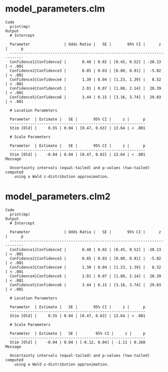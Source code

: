 # model_parameters.clm

    Code
      print(mp)
    Output
      # Intercept
      
      Parameter               | Odds Ratio |   SE |       95% CI |      z |      p
      ----------------------------------------------------------------------------
      Confidence1|Confidence2 |       0.48 | 0.02 | [0.45, 0.52] | -20.13 | < .001
      Confidence2|Confidence3 |       0.85 | 0.03 | [0.80, 0.91] |  -5.02 | < .001
      Confidence3|Confidence4 |       1.30 | 0.04 | [1.23, 1.39] |   8.52 | < .001
      Confidence4|Confidence5 |       2.01 | 0.07 | [1.88, 2.14] |  20.39 | < .001
      Confidence5|Confidence6 |       3.44 | 0.15 | [3.16, 3.74] |  29.03 | < .001
      
      # Location Parameters
      
      Parameter  | Estimate |   SE |       95% CI |     z |      p
      ------------------------------------------------------------
      Stim [Old] |     0.55 | 0.04 | [0.47, 0.63] | 13.64 | < .001
      
      # Scale Parameters
      
      Parameter  | Estimate |   SE |       95% CI |     z |      p
      ------------------------------------------------------------
      Stim [Old] |    -0.04 | 0.04 | [0.47, 0.63] | 13.64 | < .001
    Message
      
      Uncertainty intervals (equal-tailed) and p-values (two-tailed) computed
        using a Wald z-distribution approximation.

# model_parameters.clm2

    Code
      print(mp)
    Output
      # Intercept
      
      Parameter               | Odds Ratio |   SE |       95% CI |      z |      p
      ----------------------------------------------------------------------------
      Confidence1|Confidence2 |       0.48 | 0.02 | [0.45, 0.52] | -20.13 | < .001
      Confidence2|Confidence3 |       0.85 | 0.03 | [0.80, 0.91] |  -5.02 | < .001
      Confidence3|Confidence4 |       1.30 | 0.04 | [1.23, 1.39] |   8.52 | < .001
      Confidence4|Confidence5 |       2.01 | 0.07 | [1.88, 2.14] |  20.39 | < .001
      Confidence5|Confidence6 |       3.44 | 0.15 | [3.16, 3.74] |  29.03 | < .001
      
      # Location Parameters
      
      Parameter  | Estimate |   SE |       95% CI |     z |      p
      ------------------------------------------------------------
      Stim [Old] |     0.55 | 0.04 | [0.47, 0.63] | 13.64 | < .001
      
      # Scale Parameters
      
      Parameter  | Estimate |   SE |        95% CI |     z |     p
      ------------------------------------------------------------
      Stim [Old] |    -0.04 | 0.04 | [-0.12, 0.04] | -1.11 | 0.268
    Message
      
      Uncertainty intervals (equal-tailed) and p-values (two-tailed) computed
        using a Wald z-distribution approximation.

